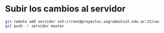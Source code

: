 # Subir los cambios al servidor

```bash
git remote add servidor ssh://root@proyectos.sagradoalcal.edu.ar:22/var/repo/recursero.git # esto solamente si vamos a usar una compu nueva
git push -f servidor master
```